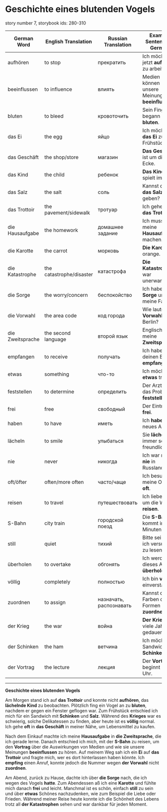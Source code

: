 # Geschichte eines blutenden Vogels

story number 7, storybook ids: 280-310

| **German Word**      | **English Translation**    | **Russian Translation**  | **Example Sentence in German**                   |
|----------------------|----------------------------|--------------------------|-------------------------------------------------|
| aufhören             | to stop                    | прекратить               | Ich möchte jetzt **aufhören** zu arbeiten.       |
| beeinflussen         | to influence               | влиять                   | Medien können unsere Meinung **beeinflussen**.   |
| bluten               | to bleed                   | кровоточить              | Sein Finger begann zu **bluten**.                |
| das Ei               | the egg                    | яйцо                     | Ich möchte **das Ei** zum Frühstück.             |
| das Geschäft         | the shop/store             | магазин                  | **Das Geschäft** ist um die Ecke.                |
| das Kind             | the child                  | ребенок                  | **Das Kind** spielt im Park.                     |
| das Salz             | the salt                   | соль                     | Kannst du mir **das Salz** geben?                |
| das Trottoir         | the pavement/sidewalk      | тротуар                  | Ich gehe auf **das Trottoir**.                   |
| die Hausaufgabe      | the homework               | домашнее задание         | Ich muss meine **Hausaufgabe** machen.           |
| die Karotte          | the carrot                 | морковь                  | **Die Karotte** ist orange.                      |
| die Katastrophe      | the catastrophe/disaster   | катастрофа               | **Die Katastrophe** war unerwartet.              |
| die Sorge            | the worry/concern          | беспокойство             | Ich habe **die Sorge** um meine Familie.         |
| die Vorwahl          | the area code              | код города               | Wie lautet **die Vorwahl** von Berlin?           |
| die Zweitsprache     | the second language        | второй язык              | Englisch ist meine **Zweitsprache**.             |
| empfangen            | to receive                 | получать                 | Ich habe deinen Brief **empfangen**.             |
| etwas                | something                  | что-то                   | Ich möchte **etwas** trinken.                    |
| feststellen          | to determine               | определить               | Der Arzt wird das Problem **feststellen**.      |
| frei                 | free                       | свободный                | Der Eintritt ist **frei**.                       |
| haben                | to have                    | иметь                    | Ich **habe** ein neues Auto.                     |
| lächeln              | to smile                   | улыбаться                | Sie **lächeln** immer so freundlich.             |
| nie                  | never                      | никогда                  | Ich war noch **nie** in Russland.                |
| oft/öfter            | often/more often           | часто/чаще               | Ich besuche meine Oma **oft**.                   |
| reisen               | to travel                  | путешествовать           | Ich liebe es, um die Welt zu **reisen**.         |
| S-Bahn               | city train                 | городской поезд          | Die **S-Bahn** kommt in fünf Minuten.            |
| still                | quiet                      | тихий                    | Bitte sei **still**, ich versuche zu lesen.      |
| überholen            | to overtake                | обгонять                | Ich werde dieses Auto **überholen**.             |
| völlig               | completely                 | полностью                | Ich bin **völlig** einverstanden.                |
| zuordnen             | to assign                  | назначать, распознавать                | Kannst du die Farben den Formen **zuordnen**?    |
| der Krieg            | the war                    | война                    | **Der Krieg** hat viele Jahre gedauert.          |
| der Schinken         | the ham                    | ветчина                  | Ich möchte ein Sandwich mit **Schinken**.        |
| der Vortrag          | the lecture                | лекция                   | Der **Vortrag** beginnt um 10 Uhr.               |

---

**Geschichte eines blutenden Vogels**

Am Morgen stand ich auf **das Trottoir** und konnte nicht **aufhören**, das **lächelnde Kind** zu beobachten. Plötzlich fing ein Vogel an zu **bluten**, nachdem er gegen ein Fenster geflogen war. Zum Frühstück entschied ich mich für ein Sandwich mit **Schinken** und **Salz**. Während des **Krieges** war es schwierig, solche Delikatessen zu finden, aber heute ist es **völlig** normal. Ich gehe **oft** in **das Geschäft** in meiner Nähe, um Lebensmittel zu kaufen.

Nach dem Einkauf machte ich meine **Hausaufgabe** in **die Zweitsprache**, die ich gerade lerne. Danach entschied ich mich, mit der **S-Bahn** zu reisen, um den **Vortrag** über die Auswirkungen von Medien und wie sie unsere Meinungen **beeinflussen** zu hören. Auf meinem Weg sah ich ein **Ei** auf **das Trottoir** und fragte mich, wer es dort hinterlassen haben könnte. Ich **empfing** einen Anruf, konnte jedoch die Nummer wegen **der Vorwahl** nicht **zuordnen**.

Am Abend, zurück zu Hause, dachte ich über **die Sorge** nach, die ich wegen des Vogels **hatte**. Zum Abendessen aß ich eine **Karotte** und fühlte mich danach **frei** und leicht. Manchmal ist es schön, einfach **still** zu sein und über **etwas** Schönes nachzudenken, wie zum Beispiel die Liebe oder Frieden. Während meiner Reise heute konnte ich die Schönheit des Lebens trotz all **der Katastrophen** sehen und war dankbar für jeden Moment.
